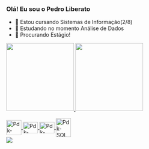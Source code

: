 ### Olá! Eu sou o Pedro Liberato

- 🔭 Estou cursando Sistemas de Informação(2/8)
- 🌱 Estudando no momento Análise de Dados
- 👯 Procurando Estágio!

<div>
  <a href="https://github.com/Pdkkk">
  <img height="180em" src="https://github-readme-stats.vercel.app/api?username=Pdkkk&show_icons=true&theme=dark&include_all_commits=tru&count_private=true"/>
  <img height="180em" src="https://github-readme-stats.vercel.app/api/top-langs/?username=Pdkkk&layout=compact&langs_count=16&theme=dark"/>
</div>

<div style="display: inline_block"><br>
  <img align="center" alt="Pdk-Java" height="40" width="40" src="https://cdn.jsdelivr.net/gh/devicons/devicon/icons/java/java-original-wordmark.svg" />
  <img align="center" alt="Pdk-Python" height="30" width="40" src="https://cdn.jsdelivr.net/gh/devicons/devicon/icons/python/python-original.svg" />
  <img align="center" alt="Pdk-HTML" height="30" width="40" src="https://cdn.jsdelivr.net/gh/devicons/devicon/icons/html5/html5-original.svg" />
  <img align="center" alt="Pdk-SQL" height="50" width="40" src="https://cdn.jsdelivr.net/gh/devicons/devicon/icons/mysql/mysql-original-wordmark.svg" />
</div>

<div>
  <a href="https://www.linkedin.com/in/pedro-liberato-501788263/" target="_blank"><img src="https://img.shields.io/badge/-Linkedin-%230077B5?style=for-the-badge&logo=linkedin&logoColor=white" target="_blank"></a>
</div>
